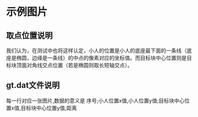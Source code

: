 # 示例图片

## 取点位置说明

我们认为，在测试中也将这样认定，小人的位置是小人的底座最下面的一条线（底座是椭圆，边缘是一条线）的中点的像素对应的坐标值。而目标块中心位置则是目标块顶面对角线交点位置（若是椭圆则取长短轴交点）。

## gt.dat文件说明
每一行对应一张图片,数据的意义是 序号;小人位置x值,小人位置y值;目标块中心位置x值,目标块中心位置y值;距离
